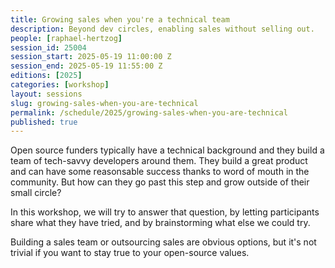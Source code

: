 ```yaml
---
title: Growing sales when you're a technical team
description: Beyond dev circles, enabling sales without selling out.
people: [raphael-hertzog]
session_id: 25004
session_start: 2025-05-19 11:00:00 Z
session_end: 2025-05-19 11:55:00 Z
editions: [2025]
categories: [workshop]
layout: sessions
slug: growing-sales-when-you-are-technical
permalink: /schedule/2025/growing-sales-when-you-are-technical
published: true
---
```


Open source funders typically have a technical background and they build a
team of tech-savvy developers around them. They build a great product and
can have some reasonsable success thanks to word of mouth in the
community. But how can they go past this step and grow outside of their
small circle?

In this workshop, we will try to answer that question, by letting
participants share what they have tried, and by brainstorming what
else we could try.

Building a sales team or outsourcing sales are obvious options, but it's
not trivial if you want to stay true to your open-source values.
